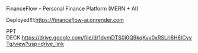 FinanceFlow – Personal Finance Platform (MERN + AI)

Deployed!!!:https://financeflow-ai.onrender.com


PPT DECK:https://drive.google.com/file/d/1dvmDTS0i0Q9kqKvv0xRSLrl6H6ICyvTg/view?usp=drive_link

